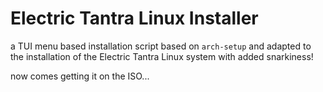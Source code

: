 # Electric Tantra Linux Installer 
a TUI menu based installation script based on `arch-setup` and adapted to the installation of the Electric Tantra Linux system with added snarkiness! 

now comes getting it on the ISO...
